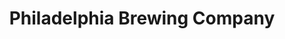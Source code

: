 ---
title: "Philadelphia Brewing Company"
url: /philadelphia/philadelphia-brewing-company/
shop: alcohol
---